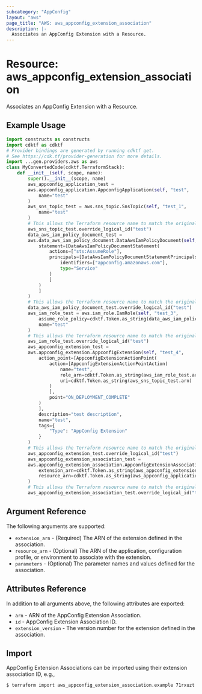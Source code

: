 ```yaml
---
subcategory: "AppConfig"
layout: "aws"
page_title: "AWS: aws_appconfig_extension_association"
description: |-
  Associates an AppConfig Extension with a Resource.
---
```


# Resource: aws_appconfig_extension_association

Associates an AppConfig Extension with a Resource.

## Example Usage

```python
import constructs as constructs
import cdktf as cdktf
# Provider bindings are generated by running cdktf get.
# See https://cdk.tf/provider-generation for more details.
import ...gen.providers.aws as aws
class MyConvertedCode(cdktf.TerraformStack):
    def __init__(self, scope, name):
        super().__init__(scope, name)
        aws_appconfig_application_test =
        aws.appconfig_application.AppconfigApplication(self, "test",
            name="test"
        )
        aws_sns_topic_test = aws.sns_topic.SnsTopic(self, "test_1",
            name="test"
        )
        # This allows the Terraform resource name to match the original name. You can remove the call if you don't need them to match.
        aws_sns_topic_test.override_logical_id("test")
        data_aws_iam_policy_document_test =
        aws.data_aws_iam_policy_document.DataAwsIamPolicyDocument(self, "test_2",
            statement=[DataAwsIamPolicyDocumentStatement(
                actions=["sts:AssumeRole"],
                principals=[DataAwsIamPolicyDocumentStatementPrincipals(
                    identifiers=["appconfig.amazonaws.com"],
                    type="Service"
                )
                ]
            )
            ]
        )
        # This allows the Terraform resource name to match the original name. You can remove the call if you don't need them to match.
        data_aws_iam_policy_document_test.override_logical_id("test")
        aws_iam_role_test = aws.iam_role.IamRole(self, "test_3",
            assume_role_policy=cdktf.Token.as_string(data_aws_iam_policy_document_test.json),
            name="test"
        )
        # This allows the Terraform resource name to match the original name. You can remove the call if you don't need them to match.
        aws_iam_role_test.override_logical_id("test")
        aws_appconfig_extension_test =
        aws.appconfig_extension.AppconfigExtension(self, "test_4",
            action_point=[AppconfigExtensionActionPoint(
                action=[AppconfigExtensionActionPointAction(
                    name="test",
                    role_arn=cdktf.Token.as_string(aws_iam_role_test.arn),
                    uri=cdktf.Token.as_string(aws_sns_topic_test.arn)
                )
                ],
                point="ON_DEPLOYMENT_COMPLETE"
            )
            ],
            description="test description",
            name="test",
            tags={
                "Type": "AppConfig Extension"
            }
        )
        # This allows the Terraform resource name to match the original name. You can remove the call if you don't need them to match.
        aws_appconfig_extension_test.override_logical_id("test")
        aws_appconfig_extension_association_test =
        aws.appconfig_extension_association.AppconfigExtensionAssociation(self, "test_5",
            extension_arn=cdktf.Token.as_string(aws_appconfig_extension_test.arn),
            resource_arn=cdktf.Token.as_string(aws_appconfig_application_test.arn)
        )
        # This allows the Terraform resource name to match the original name. You can remove the call if you don't need them to match.
        aws_appconfig_extension_association_test.override_logical_id("test")
```

## Argument Reference

The following arguments are supported:

* `extension_arn` - (Required) The ARN of the extension defined in the association.
* `resource_arn` - (Optional) The ARN of the application, configuration profile, or environment to associate with the extension.
* `parameters` - (Optional) The parameter names and values defined for the association.

## Attributes Reference

In addition to all arguments above, the following attributes are exported:

* `arn` - ARN of the AppConfig Extension Association.
* `id` - AppConfig Extension Association ID.
* `extension_version` - The version number for the extension defined in the association.

## Import

AppConfig Extension Associations can be imported using their extension association ID, e.g.,

```
$ terraform import aws_appconfig_extension_association.example 71rxuzt
```

<!-- cache-key: cdktf-0.17.0-pre.15 input-fb5ad8fbedd2d67dad94c12df1ac43163604bf67197b1ba302af3ee996b474e2 -->